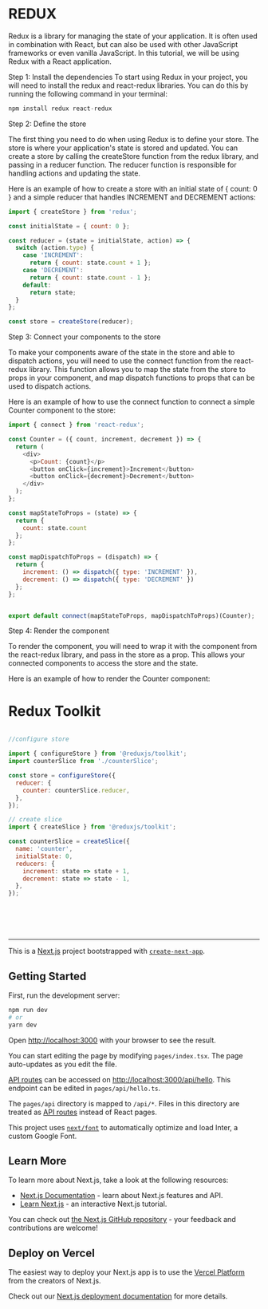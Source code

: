 # REDUX
Redux is a library for managing the state of your application. It is often used in combination with React, but can also be used with other JavaScript frameworks or even vanilla JavaScript. In this tutorial, we will be using Redux with a React application.

Step 1: Install the dependencies
To start using Redux in your project, you will need to install the redux and react-redux libraries. You can do this by running the following command in your terminal:

```js
npm install redux react-redux
```

Step 2: Define the store

The first thing you need to do when using Redux is to define your store. The store is where your application's state is stored and updated. You can create a store by calling the createStore function from the redux library, and passing in a reducer function. The reducer function is responsible for handling actions and updating the state.

Here is an example of how to create a store with an initial state of { count: 0 } and a simple reducer that handles INCREMENT and DECREMENT actions:

```js
import { createStore } from 'redux';

const initialState = { count: 0 };

const reducer = (state = initialState, action) => {
  switch (action.type) {
    case 'INCREMENT':
      return { count: state.count + 1 };
    case 'DECREMENT':
      return { count: state.count - 1 };
    default:
      return state;
  }
};

const store = createStore(reducer);

```

Step 3: Connect your components to the store

To make your components aware of the state in the store and able to dispatch actions, you will need to use the connect function from the react-redux library. This function allows you to map the state from the store to props in your component, and map dispatch functions to props that can be used to dispatch actions.

Here is an example of how to use the connect function to connect a simple Counter component to the store:

```js
import { connect } from 'react-redux';

const Counter = ({ count, increment, decrement }) => {
  return (
    <div>
      <p>Count: {count}</p>
      <button onClick={increment}>Increment</button>
      <button onClick={decrement}>Decrement</button>
    </div>
  );
};

const mapStateToProps = (state) => {
  return {
    count: state.count
  };
};

const mapDispatchToProps = (dispatch) => {
  return {
    increment: () => dispatch({ type: 'INCREMENT' }),
    decrement: () => dispatch({ type: 'DECREMENT' })
  };
};


export default connect(mapStateToProps, mapDispatchToProps)(Counter);

```

Step 4: Render the component

To render the component, you will need to wrap it with the <Provider> component from the react-redux library, and pass in the store as a prop. This allows your connected components to access the store and the state.

Here is an example of how to render the Counter component:


# Redux Toolkit

```js

//configure store

import { configureStore } from '@reduxjs/toolkit';
import counterSlice from './counterSlice';

const store = configureStore({
  reducer: {
    counter: counterSlice.reducer,
  },
});

// create slice
import { createSlice } from '@reduxjs/toolkit';

const counterSlice = createSlice({
  name: 'counter',
  initialState: 0,
  reducers: {
    increment: state => state + 1,
    decrement: state => state - 1,
  },
});







```


--------------------------------------------------------------------------------------------


This is a [Next.js](https://nextjs.org/) project bootstrapped with [`create-next-app`](https://github.com/vercel/next.js/tree/canary/packages/create-next-app).

## Getting Started

First, run the development server:

```bash
npm run dev
# or
yarn dev
```

Open [http://localhost:3000](http://localhost:3000) with your browser to see the result.

You can start editing the page by modifying `pages/index.tsx`. The page auto-updates as you edit the file.

[API routes](https://nextjs.org/docs/api-routes/introduction) can be accessed on [http://localhost:3000/api/hello](http://localhost:3000/api/hello). This endpoint can be edited in `pages/api/hello.ts`.

The `pages/api` directory is mapped to `/api/*`. Files in this directory are treated as [API routes](https://nextjs.org/docs/api-routes/introduction) instead of React pages.

This project uses [`next/font`](https://nextjs.org/docs/basic-features/font-optimization) to automatically optimize and load Inter, a custom Google Font.

## Learn More

To learn more about Next.js, take a look at the following resources:

- [Next.js Documentation](https://nextjs.org/docs) - learn about Next.js features and API.
- [Learn Next.js](https://nextjs.org/learn) - an interactive Next.js tutorial.

You can check out [the Next.js GitHub repository](https://github.com/vercel/next.js/) - your feedback and contributions are welcome!

## Deploy on Vercel

The easiest way to deploy your Next.js app is to use the [Vercel Platform](https://vercel.com/new?utm_medium=default-template&filter=next.js&utm_source=create-next-app&utm_campaign=create-next-app-readme) from the creators of Next.js.

Check out our [Next.js deployment documentation](https://nextjs.org/docs/deployment) for more details.
